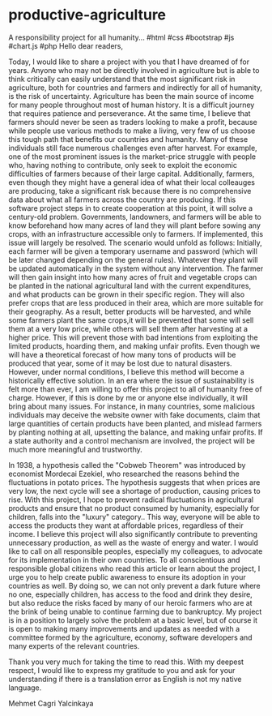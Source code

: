 # productive-agriculture
A responsibility project for all humanity... #html #css #bootstrap #js #chart.js #php
Hello dear readers, 

Today, I would like to share a project with you that I have dreamed of for years. Anyone who may not be directly involved in agriculture but is able to think critically can easily understand that the most significant risk in agriculture, both for countries and farmers and indirectly for all of humanity, is the risk of uncertainty. Agriculture has been the main source of income for many people throughout most of human history. It is a difficult journey that requires patience and perseverance. At the same time, I believe that farmers should never be seen as traders looking to make a profit, because while people use various methods to make a living, very few of us choose this tough path that benefits our countries and humanity. Many of these individuals still face numerous challenges even after harvest. For example, one of the most prominent issues is the market-price struggle with people who, having nothing to contribute, only seek to exploit the economic difficulties of farmers because of their large capital. Additionally, farmers, even though they might have a general idea of what their local colleauges are producing, take a significant risk because there is no comprehensive data about what all farmers across the country are producing. If this software project steps in to create cooperation at this point, it will solve a century-old problem. Governments, landowners, and farmers will be able to know beforehand how many acres of land they will plant before sowing any crops, with an infrastructure accessible only to farmers. If implemented, this issue will largely be resolved. The scenario would unfold as follows: Initially, each farmer will be given a temporary username and password (which will be later changed depending on the general rules). Whatever they plant will be updated automatically in the system without any intervention. The farmer will then gain insight into how many acres of fruit and vegetable crops can be planted in the national agricultural land with the current expenditures, and what products can be grown in their specific region. They will also prefer crops that are less produced in their area, which are more suitable for their geography. As a result, better products will be harvested, and while some farmers plant the same crops,it will be prevented that some will sell them at a very low price, while others will sell them after harvesting at a higher price. This will prevent those with bad intentions from exploiting the limited products, hoarding them, and making unfair profits. Even though we will have a theoretical forecast of how many tons of products will be produced that year, some of it may be lost due to natural disasters. However, under normal conditions, I believe this method will become a historically effective solution. In an era where the issue of sustainability is felt more than ever, I am willing to offer this project to all of humanity free of charge. However, if this is done by me or anyone else individually, it will bring about many issues. For instance, in many countries, some malicious individuals may deceive the website owner with fake documents, claim that large quantities of certain products have been planted, and mislead farmers by planting nothing at all, upsetting the balance, and making unfair profits. If a state authority and a control mechanism are involved, the project will be much more meaningful and trustworthy. 

In 1938, a hypothesis called the "Cobweb Theorem" was introduced by economist Mordecai Ezekiel, who researched the reasons behind the fluctuations in potato prices. The hypothesis suggests that when prices are very low, the next cycle will see a shortage of production, causing prices to rise. With this project, I hope to prevent radical fluctuations in agricultural products and ensure that no product consumed by humanity, especially for children, falls into the "luxury" category.. This way, everyone will be able to access the products they want at affordable prices, regardless of their income. I believe this project will also significantly contribute to preventing unnecessary production, as well as the waste of energy and water. I would like to call on all responsible peoples, especially my colleagues, to advocate for its implementation in their own countries. To all conscientious and responsible global citizens who read this article or learn about the project, I urge you to help create public awareness to ensure its adoption in your countries as well. By doing so, we can not only prevent a dark future where no one, especially children, has access to the food and drink they desire, but also reduce the risks faced by many of our heroic farmers who are at the brink of being unable to continue farming due to bankruptcy. My project is in a position to largely solve the problem at a basic level, but of course it is open to making many improvements and updates as needed with a committee formed by the agriculture, economy, software developers and many experts of the relevant countries. 

  

Thank you very much for taking the time to read this. With my deepest respect, I would like to express my gratitude to you and ask for your understanding if there is a translation error as English is not my native language. 

Mehmet Cagri Yalcinkaya 
